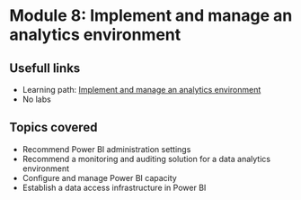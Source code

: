 # Module 8: Implement and manage an analytics environment

## Usefull links

- Learning path: [Implement and manage an analytics environment](https://docs.microsoft.com/en-us/learn/paths/implement-manage-analytics-environment/)
- No labs

## Topics covered

- Recommend Power BI administration settings
- Recommend a monitoring and auditing solution for a data analytics environment
- Configure and manage Power BI capacity
- Establish a data access infrastructure in Power BI
